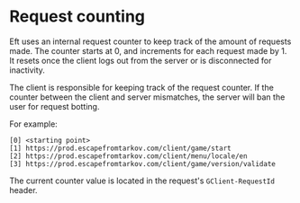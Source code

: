 # Request counting

Eft uses an internal request counter to keep track of the amount of requests
made. The counter starts at 0, and increments for each request made by 1. It
resets once the client logs out from the server or is disconnected for
inactivity.

The client is responsible for keeping track of the request counter. If the
counter between the client and server mismatches, the server will ban the user
for request botting.

For example:

```
[0] <starting point>
[1] https://prod.escapefromtarkov.com/client/game/start 
[2] https://prod.escapefromtarkov.com/client/menu/locale/en 
[3] https://prod.escapefromtarkov.com/client/game/version/validate
```

The current counter value is located in the request's `GClient-RequestId`
header.
